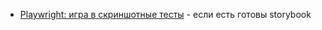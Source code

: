 - [Playwright: игра в скриншотные тесты](https://habr.com/ru/companies/okko/articles/890438/) - если есть готовы storybook